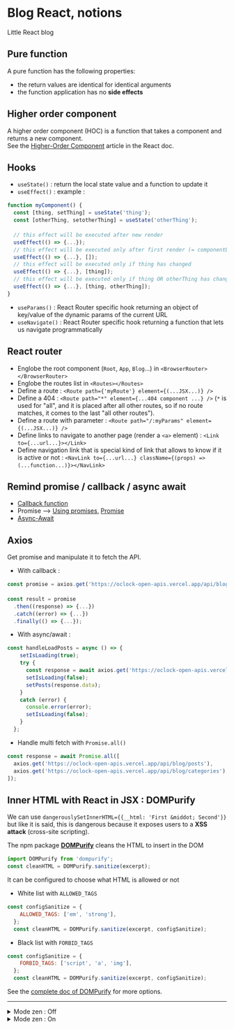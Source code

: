 # Blog React, notions

Little React blog

## Pure function

A pure function has the following properties:

- the return values are identical for identical arguments
- the function application has no **side effects**

## Higher order component

A higher order component (HOC) is a function that takes a component and returns a new component.  
See the [Higher-Order Component](https://fr.reactjs.org/docs/higher-order-components.html#gatsby-focus-wrapper) article in the React doc.

## Hooks

- `useState()` : return the local state value and a function to update it
- `useEffect()` : example :

```js
function myComponent() {
  const [thing, setThing] = useState('thing');
  const [otherThing, setotherThing] = useState('otherThing');

  // this effect will be executed after new render
  useEffect(() => {...});
  // this effect will be executed only after first render (= componentDidMount)
  useEffect(() => {...}, []);
  // this effect will be executed only if thing has changed
  useEffect(() => {...}, [thing]);
  // this effect will be executed only if thing OR otherThing has changed
  useEffect(() => {...}, [thing, otherThing]);
}
```

- `useParams()` : React Router specific hook returning an object of key/value of the dynamic params of the current URL
- `useNavigate()` : React Router specific hook returning a function that lets us navigate programmatically

## React router

- Englobe the root component (`Root`, `App`, `Blog`...) in `<BrowserRouter></BrowserRouter>`
- Englobe the routes list in `<Routes></Routes>`
- Define a route : `<Route path={'myRoute'} element={(...JSX...)} />`
- Define a 404 : `<Route path="*" element={...404 component ...} />` (`*` is used for "all", and it is placed after all other routes, so if no route matches, it comes to  the last "all other routes").
- Define a route with parameter : `<Route path="/:myParams" element={(...JSX...)} />`
- Define links to navigate to another page (render a `<a>` element) : `<Link to={...url...}></Link>`
- Define navigation link that is special kind of link that allows to know if it is active or not : `<NavLink to={...url...} className={(props) => (...function...)}></NavLink>`

## Remind promise / callback / async await

- [Callback function](https://developer.mozilla.org/fr/docs/Glossary/Callback_function)
- Promise --> [Using promises](https://developer.mozilla.org/fr/docs/Web/JavaScript/Guide/Using_promises), [Promise](https://developer.mozilla.org/fr/docs/Web/JavaScript/Reference/Global_Objects/Promise)
- [Async-Await](https://developer.mozilla.org/fr/docs/Web/JavaScript/Reference/Statements/async_function)

## Axios

Get promise and manipulate it to fetch the API.

- With callback :

```js
const promise = axios.get('https://oclock-open-apis.vercel.app/api/blog/posts');

const result = promise
  .then((response) => {...})
  .catch((error) => {...})
  .finally(() => {...});
```

- With async/await :

```js
const handleLoadPosts = async () => {
    setIsLoading(true);
    try {
      const response = await axios.get('https://oclock-open-apis.vercel.app/api/blog/posts');
      setIsLoading(false);
      setPosts(response.data);
    }
    catch (error) {
      console.error(error);
      setIsLoading(false);
    }
  };
```

- Handle multi fetch with `Promise.all()`

```js
const response = await Promise.all([
  axios.get('https://oclock-open-apis.vercel.app/api/blog/posts'),
  axios.get('https://oclock-open-apis.vercel.app/api/blog/categories'),
]);
```

## Inner HTML with React in JSX : DOMPurify

We can use `dangerouslySetInnerHTML={{__html: 'First &middot; Second'}}` but like it is said, this is dangerous because it exposes users to a **XSS attack** (cross-site scripting).

The npm package **[DOMPurify](https://www.npmjs.com/package/dompurify)** cleans the HTML to insert in the DOM

```js
import DOMPurify from 'dompurify';
const cleanHTML = DOMPurify.sanitize(excerpt);
```

It can be configured to choose what HTML is allowed or not

- White list with `ALLOWED_TAGS`

```js
const configSanitize = {
    ALLOWED_TAGS: ['em', 'strong'],
  };
  const cleanHTML = DOMPurify.sanitize(excerpt, configSanitize);
```

- Black list with `FORBID_TAGS`

```js
const configSanitize = {
    FORBID_TAGS: ['script', 'a', 'img'],
  };
  const cleanHTML = DOMPurify.sanitize(excerpt, configSanitize);
```

See the [complete doc of DOMPurify](https://www.npmjs.com/package/dompurify) for more options.

-------------------

<details>
  <summary>Mode zen : Off</summary>

![Off](./docs/off.png)

</details>

<details>
  <summary>Mode zen : On</summary>

![On](./docs/on.png)

</details>
